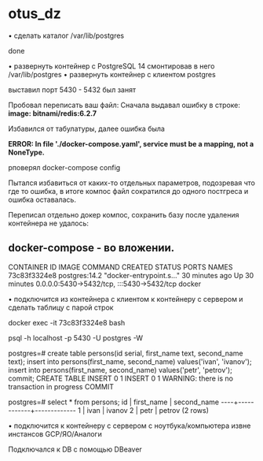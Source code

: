 # otus_dz

• сделать каталог /var/lib/postgres

done

• развернуть контейнер с PostgreSQL 14 смонтировав в него /var/lib/postgres
• развернуть контейнер с клиентом postgres

выставил порт 5430 - 5432 был занят

Пробовал переписать ваш файл:
Сначала выдавал ошибку в строке:
**image: bitnami/redis:6.2.7**

Избавился от табулатуры, далее ошибка была

**ERROR: In file './docker-compose.yaml', service must be a mapping, not a NoneType.**

рповерял docker-compose config

Пытался избавиться от каких-то отдельных параметров, подозревая что где то ошибка, в итоге компос файл сократился до одного постгреса и ошибка оставалась.

Переписал отдельно докер компос, сохранить базу после удаления контейнера не удалось:

docker-compose - во вложении.
-------------------------------------------------------------------------------


CONTAINER ID   IMAGE                COMMAND                  CREATED          STATUS          PORTS                                       NAMES
73c83f3324e8   postgres:14.2        "docker-entrypoint.s…"   30 minutes ago   Up 30 minutes   0.0.0.0:5430->5432/tcp, :::5430->5432/tcp   docker




• подключится из контейнера с клиентом к контейнеру с сервером и сделать таблицу с парой строк

docker exec -it 73c83f3324e8 bash

psql -h localhost -p 5430 -U postgres -W

postgres=# 
create table persons(id serial, first_name text, second_name text); insert into persons(first_name, second_name) values('ivan', 'ivanov'); insert into persons(first_name, second_name) values('petr', 'petrov'); commit;
CREATE TABLE
INSERT 0 1
INSERT 0 1
WARNING:  there is no transaction in progress
COMMIT

postgres=# 
select * from persons;
 id | first_name | second_name
----+------------+-------------
  1 | ivan       | ivanov
  2 | petr       | petrov
(2 rows)


• подключится к контейнеру с сервером с ноутбука/компьютера извне инстансов GCP/ЯО/Аналоги

Подключался к DB с помощью DBeaver


